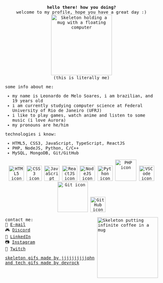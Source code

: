 <samp>
  <p align="center">
    <b> hello there! how you doing? </b> <br/>
    welcome to my profile, hope you have a great day :) <br/>
    <img alt="Skeleton holding a mug with a floating computer" src="https://64.media.tumblr.com/58d8a7c0e3c64f7e4505cdb4091eb159/tumblr_ozrtbsdD871w4zyh1o5_500.gifv" width="200" > <br/>
    (this is literally me) <br/>
  </p>
  some info about me:
  <ul>
    <li> my name is Leonardo de Melo Soares, i am brazilian, and 19 years old </li>
    <li> i am currently studying computer science at Federal University of Rio de Janeiro (UFRJ) </li>
    <li> i like to play games, watch anime and listen to some music (i love Aurora) </li>
    <li> my pronouns are he/him </li>
  </ul>
  technologies i know:
  <ul>
    <li> HTML5, CSS3, JavaScript, TypeScript, ReactJS </li>
    <li> PHP, NodeJS, Python, C/C++ </li>
    <li> MySQL, MongoDB, Git/GitHub </li>
  </ul>
  
  <p align="center">
    <img alt="HTML5 icon" src="https://media.giphy.com/media/XAxylRMCdpbEWUAvr8/giphy.gif" width="50" >
    <img alt="CSS3 icon" src="https://media.giphy.com/media/fsEaZldNC8A1PJ3mwp/giphy.gif" width="50" >
    <img alt="JavaScript icon" src="https://media.giphy.com/media/ln7z2eWriiQAllfVcn/giphy.gif" width="50" >
    <img alt="ReactJS icon" src="https://media.giphy.com/media/eNAsjO55tPbgaor7ma/giphy.gif" width="50" >
    <img alt="NodeJS icon" src="https://media.giphy.com/media/kdFc8fubgS31b8DsVu/giphy.gif" width="50" >
    <img alt="Python icon" src="https://media.giphy.com/media/LMt9638dO8dftAjtco/giphy.gif" width="50" >
    <img alt="PHP icon" src="https://media.giphy.com/media/JqDcpPX8vWahUny0pE/giphy.gif" width="70" >
    <img alt="VSCode icon" src="https://media.giphy.com/media/IdyAQJVN2kVPNUrojM/giphy.gif" width="50" >
    <img alt="Git icon" src="https://media.giphy.com/media/kH1DBkPNyZPOk0BxrM/giphy.gif" width="100" >
    <img alt="GitHub icon" src="https://media.giphy.com/media/KzJkzjggfGN5Py6nkT/giphy.gif" width="50" >
  </p>

  <img alt="Skeleton putting infinite coffee in a mug" align="right" src="https://64.media.tumblr.com/250faa2de4c15934d02d064d85cd9e41/tumblr_neyqoyrM051qza1qzo1_500.gifv" width="200" >

  contact me: <br />
  <adress>
  📧 [E-mail](mailto:devleo.contato@gmail.com) <br />
  🎮 [Discord](https://discordapp.com/users/198943365990055936) <br />
  💼 [LinkedIn](https://www.linkedin.com/in/leobardineo/) <br />
  📷 [Instagram](https://www.instagram.com/leobardineo/) <br />
  🎥 [Twitch](https://www.twitch.tv/leobardineo) <br />
  </adress>
  
  <a href="https://jjjjjjjjjjohn.tumblr.com/" >skeleton gifs made by jjjjjjjjjjohn</a> <br/>
  <a href="https://giphy.com/devrock">and tech gifs made by devrock</a>
</samp>
